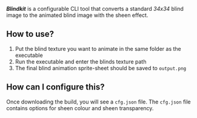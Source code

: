 ***Blindkit*** is a configurable CLI tool that converts a standard *34x34* blind image to the animated blind image with the sheen effect.

## How to use?

1. Put the blind texture you want to animate in the same folder as the executable
2. Run the executable and enter the blinds texture path
3. The final blind animation sprite-sheet should be saved to `output.png`

## How can I configure this?

Once downloading the build, you will see a `cfg.json` file. The `cfg.json` file contains options for sheen colour and sheen transparency.
